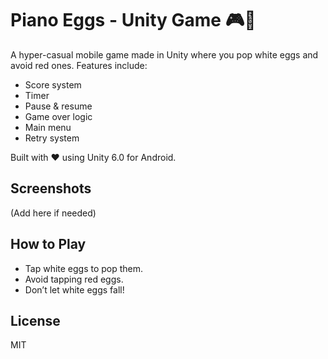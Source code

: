 # Piano Eggs - Unity Game 🎮🥚

A hyper-casual mobile game made in Unity where you pop white eggs and avoid red ones. Features include:
- Score system
- Timer
- Pause & resume
- Game over logic
- Main menu
- Retry system

Built with ❤️ using Unity 6.0 for Android.

## Screenshots
(Add here if needed)

## How to Play
- Tap white eggs to pop them.
- Avoid tapping red eggs.
- Don’t let white eggs fall!

## License
MIT
